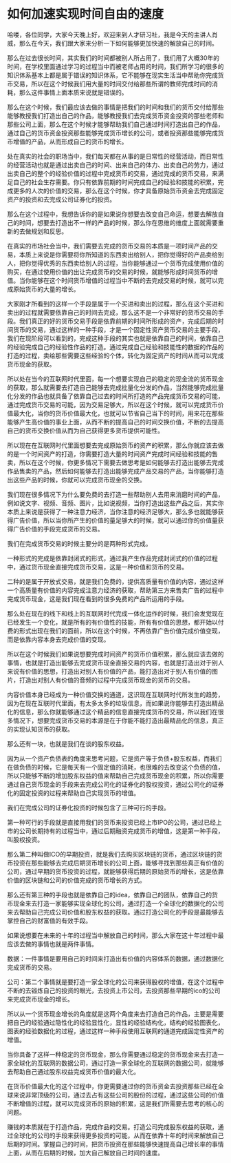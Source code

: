 # 如何加速实现时间自由的速度

哈喽，各位同学，大家今天晚上好，欢迎来到人才研习社，我是今天的主讲人肖威，那么在今天，我们跟大家来分析一下如何能够更加快速的解放自己的时间。

那么在过去很长时间，其实我们的时间都被别人所占用了，我们用了大概30年的时间，在学校里面通过学习的过程当中而被老师占用的时间，我们所学习的很多的知识体系基本上都是属于错误的知识体系，它不能够在现实生活当中帮助你完成货币交易，所以在这个时候我们用大量的时间交付给那些所谓的教师完成时间的消耗，那么这件事情上面本质来说就是错误的。

那么在这个时候，我们最应该去做的事情是把我们的时间和我们的货币交付给那些能够教授我们打造出自己的作品，能够教授我们去完成货币资金投资的那些老师和那些公司上面，那么在这个时候才能够帮助我们自己通过时间打造出自己的作品，通过自己的货币资金投资那些能够完成货币增长的公司，或者投资那些能够完成货币增值的产品，从而形成自己的货币的增长。

处在真实的社会的职场当中，我们每天都在从事的是日常性的经营活动，而日常性的经营活动也就是通过出卖自己的时间、出来自己的体力、出卖自己的劳力，通过出卖自己的整个的经验价值的过程中完成货币的交易，通过完成的货币交易，来满足自己的社会生存需要。你只有依靠前期的时间完成自己的经验和技能的积累，完成更多的人次的价值的交易，那么在这个时候，你才具备原始货币资金去完成固定资产的投资和去完成公司证券化的投资。

那么在这个过程中，我想告诉你的是如果说你想要去改变自己命运，想要去解放自己的时间，想要去打造出不一样的产品的时候，那么你在思维的维度上面就需要重新的去做规划和反思。

在真实的市场社会当中，我们需要去完成的货币交易的本质是一项时间产品的交易，本质上来说是你需要将你所知道的东西卖出给别人，把你觉得好的产品卖给别人，把你觉得优秀的东西卖给别人的过程，当你能够通过一个货币完成使用价值的购买，在通过使用价值的出让完成货币的交易的时候，就能够形成时间货币的增值。当你能够在这个时间货币增值的过程当中不断的去完成交易的时候，就可以完成原始货币的大量的增长。

大家刚才所看到的这样一个手段是属于一个买进和卖出的过程，那么在这个买进和卖出的过程就需要依靠自己的时间去完成，那么这不是一个非常好的货币交易的手段。我们真正的好的货币交易手段是依靠前期的时间所形成的资产，完成后期的时间货币的交易，通过这样的一种手段，才是一个固定性资产货币交易的主要手段，我们在现阶段可以看到的，完成这种手段的其实也就是依靠自己的时间，依靠自己的经验完成自己的经验性作品的打造。通过完成自己经验和技能性的数据的作品的打造的过程，卖给那些需要这些经验的个体，转化为固定资产的时间从而可以完成货币现金的获取。

所以处在当今的互联网时代里面，每一个想要实现自己的稳定的现金流的货币现金的获取，那么就需要去打造自己能够去完成批量化分发的作品，当然能够完成批量化分发的作品也就具备了依靠自己过去的时间所打造的产品完成货币交易的可能，通过完成货币交易的可能，因为交易足够大，所以在这个时候，就可以完成货币价值最大化，当你的货币价值最大化，也就可以节省自己当下的时间，用来花在那些能够产生高价值的事业上面，从而不断的提高自己的时间交换价值，不断的去提高自己的货币交换价值从而为自己获得更多货币提供可能性。

所以现在在互联网时代里面想要去完成原始货币的资产的积累，那么你就应该去做的是一个时间资产的打造，你需要打造大量的时间资产完成时间经验和技能的售卖，所以在这个时候，你更多情况下需要去做思考是如何能够去打造出能够去完成作品售卖的产品，然后如何能够去打造出能够完成产品交易的产品，当你能够打造出这些产品的时候，你就可以完成货币现金的交换。

我们现在很多情况下为什么要免费的去打造一些帮助别人去用来消磨时间的产品，例如说文字、视频、音频、图片，比如说视频，当你打造出这些产品之后，其实你本质上来说是获得了一种注意力经济，当你注意的经济足够大，那么多也就能够获得广告价值，所以当你所产生的价值的量足够大的时候，就可以通过你的价值量获得广告价值的手段完成货币的交易。

我们在完成货币交易的时候主要分的是两种形式完成。

一种形式的完成是依靠封闭式的形式，通过我产生作品完成封闭式的价值的过程中，通过货币现金直接完成货币交易，这是一种价值和货币的交易。

二种的是属于开放式交易，就是我们免费的，提供高质量有价值的内容，通过这样一个高质量有价值的内容完成注意力经济的获取，帮助第三方来售卖广告的过程中完成货币现金，这是我们现在看到的很多免费的产品所运用的手段。

那么处在现在的线下和线上的互联网时代完成一体化运作的时候，我们会发觉现在已经发生一个变化，就是所有的有价值性的技能，所有有价值的思想，都开始以付费的形式出现在我们的面前，所以在这个时候，不再依靠广告价值完成价值变现，而是依靠内容本身去完成价值的变现。

所以在这个时候我们如果说想要完成时间资产的货币价值积累，那么就应该去做的事情，也就是打造出能够去完成货币现金直接交易的内容，也就是打造出对于别人来说有价值的思想，打造出对别人有价值的产品，能打造出对于别人有价值的图片，打造出对别人有价值的音频的过程中完成货币现金的货币的交易。

内容价值本身已经成为一种价值交换的通道，这识现在互联网时代所发生的趋势，因为在现在互联时代里面，有太多太多的垃圾信息，而如果说你能够去打造出精品化的信息，那么你就能够通过这个精品的信息直接完成货币的交易，所以我们在很多情况下，想要完成货币交易的本源是在于你能不能打造出最精品化的信息，真正的实现认知货币的获取。

那么还有一块，也就是我们在谈的股东权益。

因为从一个资产负债表的角度来思考问题，它是资产等于负债+股东权益，而我们在做负债的时候，它是每天有一个固定值的消耗，也很难的去改变这个负债的值，所以只能够不断的增加股东权益的值来帮助自己完成货币现金的积累，所以你需要通过自己货币现金的手段来去完成公司化的证券化的股权投资，通过公司化的证券化的固定投资的过程来帮助自己实现货币的增值。

我们在完成公司的证券化投资的时候包含了三种可行的手段。

第一种可行的手段就是直接用我们的货币来投资已经上市IPO的公司，通过已经上市的公司长期持有的过程当中，通过后期融资完成货币的增值，这是第一种手段，叫股权投资。

那么第二种叫做ICO的早期投资，就是我们去购买区块链的货币，通过区块链的货币投资在那些能够去完成后期货币增长的公司上面，能够寻找到那些真正有价值的公司，通过早期的货币投资的过程，就能够获得后期的原始货币的增长，这是依靠价值的区块链和公司的价值完成的货币增长的方式。

那么还有第三种的手段也就是依靠自己的idea，依靠自己的团队，依靠自己的货币现金来去打造一家能够实现全球化的公司，通过打造一个全球化的数据化的公司来去帮助自己完成公司价值和股东权益的获取。通过打造公司化的手段是最能够去掌控自己的财富值的有效手段。

如果说想要在未来的十年的过程当中解放自己的时间，那么大家在这十年过程中最应该去做的事情也就是两件事情。

数据：一件事情是要用自己的时间来打造出有价值的内容体系的数据，通过数据化完成货币的交易。

公司：第二个事情就是要打造一家全球化的公司来获得股权的增值，在这个过程中不断的去锻炼自己的投资的眼光，去投资上市公司，去投资那些早期的ico的公司来完成货币现金的增长。

所以从一个货币现金增长的角度就是这两个角度来去打造自己的作品，主要是需要把自己的经验通过隐性化的经验显性化，显性的经验结构化，结构的经验图表化，图表的经验数据化的过程，通过这样一种手段使用互联网的通道完成固定性资产的增值。

当你具备了这样一种稳定的货币现金，那么你需要通过稳定的货币现金来去打造一家全球化的互联网的数据公司，通过打造一家全球化的互联网的数据公司，就能够去帮助自己通过股东权益完成货币价值的最大化。

在货币价值最大化的这个过程中，你更需要通过你的货币资金去投资那些已经在全球来说非常顶级的公司，通过去占有这些公司的股份的过程，通过这些公司的价值不断增值的过程，就可以完成货币的原始的积累，这是我们所需要去思考的核心的问题。

赚钱的本质就在于打造作品，完成作品的交易。打造公司完成股东权益的获取，通过全球化的公司的手段来获得更多投资的可能，从而在依靠十年的时间来解放自己后期的时间。掌握自己的时间，把货币投资在那些能够快速提高自己增长率的事情上面，从而在后期的时候，加大自己解放自己时间的速度。
